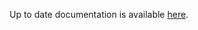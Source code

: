 <!-- DO NOT EDIT THIS FILE MANUALLY  -->
<!-- Please read the https://github.com/linuxserver/docker-rdesktop/blob/ubuntu-kde/.github/CONTRIBUTING.md -->

Up to date documentation is available [here](https://github.com/linuxserver/docker-rdesktop/blob/master/README.md).
